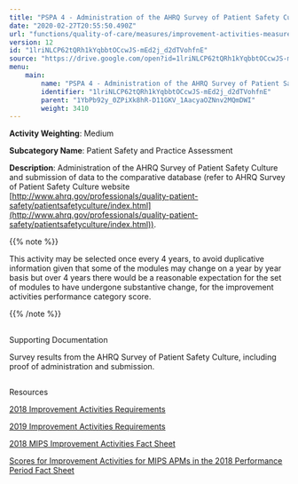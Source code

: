 ```yaml
---
title: "PSPA 4 - Administration of the AHRQ Survey of Patient Safety Culture"
date: "2020-02-27T20:55:50.490Z"
url: "functions/quality-of-care/measures/improvement-activities-measures/2018-improvement-activities/pspa-4-administration-of-the-ahrq-survey-of-patient-safety-culture.html"
version: 12
id: "1lriNLCP62tQRh1kYqbbtOCcwJS-mEd2j_d2dTVohfnE"
source: "https://drive.google.com/open?id=1lriNLCP62tQRh1kYqbbtOCcwJS-mEd2j_d2dTVohfnE"
menu:
    main:
        name: "PSPA 4 - Administration of the AHRQ Survey of Patient Safety Culture"
        identifier: "1lriNLCP62tQRh1kYqbbtOCcwJS-mEd2j_d2dTVohfnE"
        parent: "1YbPb92y_0ZPiXk8hR-D11GKV_1AacyaOZNnv2MQmDWI"
        weight: 3410
---
```









**Activity Weighting**: Medium

**Subcategory Name**: Patient Safety and Practice Assessment

**Description**: Administration of the AHRQ Survey of Patient Safety Culture and submission of data to the comparative database (refer to AHRQ Survey of Patient Safety Culture website [http://www.ahrq.gov/professionals/quality-patient-safety/patientsafetyculture/index.html](http://www.ahrq.gov/professionals/quality-patient-safety/patientsafetyculture/index.html)).

{{% note %}}

This activity may be selected once every 4 years, to avoid duplicative information given that some of the modules may change on a year by year basis but over 4 years there would be a reasonable expectation for the set of modules to have undergone substantive change, for the improvement activities performance category score.

{{% /note %}}


## 

Supporting Documentation

Survey results from the AHRQ Survey of Patient Safety Culture, including proof of administration and submission.







## 

Resources

[2018 Improvement Activities Requirements](https://qpp.cms.gov/mips/improvement-activities?py=2018)

[2019 Improvement Activities Requirements](https://qpp.cms.gov/mips/improvement-activities?py=2019)

[2018 MIPS Improvement Activities Fact Sheet](https://qpp.cms.gov/resource/2018%20MIPS%20Improvement%20Activities%20Fact%20Sheet)

[Scores for Improvement Activities for MIPS APMs in the 2018 Performance Period Fact Sheet](https://qpp.cms.gov/resource/2018%20MIPS%20APMs%20improvement%20Activities%20scores%20fact%20sheet)

